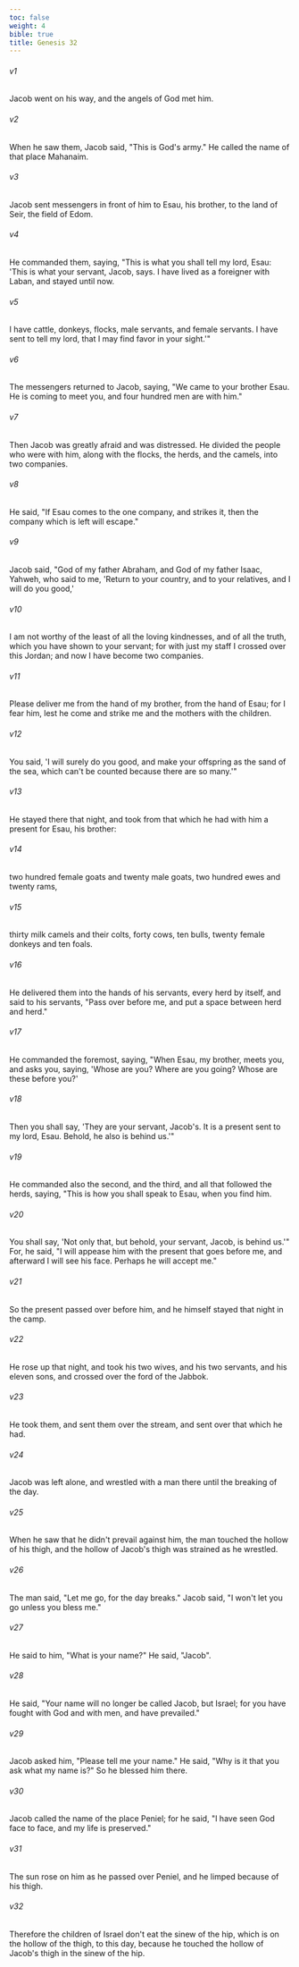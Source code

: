 ```yaml
---
toc: false
weight: 4
bible: true
title: Genesis 32
---
```




###### v1 
Jacob went on his way, and the angels of God met him. 

###### v2 
When he saw them, Jacob said, "This is God's army." He called the name of that place Mahanaim. 

###### v3 
Jacob sent messengers in front of him to Esau, his brother, to the land of Seir, the field of Edom. 

###### v4 
He commanded them, saying, "This is what you shall tell my lord, Esau: 'This is what your servant, Jacob, says. I have lived as a foreigner with Laban, and stayed until now. 

###### v5 
I have cattle, donkeys, flocks, male servants, and female servants. I have sent to tell my lord, that I may find favor in your sight.'" 

###### v6 
The messengers returned to Jacob, saying, "We came to your brother Esau. He is coming to meet you, and four hundred men are with him." 

###### v7 
Then Jacob was greatly afraid and was distressed. He divided the people who were with him, along with the flocks, the herds, and the camels, into two companies. 

###### v8 
He said, "If Esau comes to the one company, and strikes it, then the company which is left will escape." 

###### v9 
Jacob said, "God of my father Abraham, and God of my father Isaac, Yahweh, who said to me, 'Return to your country, and to your relatives, and I will do you good,' 

###### v10 
I am not worthy of the least of all the loving kindnesses, and of all the truth, which you have shown to your servant; for with just my staff I crossed over this Jordan; and now I have become two companies. 

###### v11 
Please deliver me from the hand of my brother, from the hand of Esau; for I fear him, lest he come and strike me and the mothers with the children. 

###### v12 
You said, 'I will surely do you good, and make your offspring as the sand of the sea, which can't be counted because there are so many.'" 

###### v13 
He stayed there that night, and took from that which he had with him a present for Esau, his brother: 

###### v14 
two hundred female goats and twenty male goats, two hundred ewes and twenty rams, 

###### v15 
thirty milk camels and their colts, forty cows, ten bulls, twenty female donkeys and ten foals. 

###### v16 
He delivered them into the hands of his servants, every herd by itself, and said to his servants, "Pass over before me, and put a space between herd and herd." 

###### v17 
He commanded the foremost, saying, "When Esau, my brother, meets you, and asks you, saying, 'Whose are you? Where are you going? Whose are these before you?' 

###### v18 
Then you shall say, 'They are your servant, Jacob's. It is a present sent to my lord, Esau. Behold, he also is behind us.'" 

###### v19 
He commanded also the second, and the third, and all that followed the herds, saying, "This is how you shall speak to Esau, when you find him. 

###### v20 
You shall say, 'Not only that, but behold, your servant, Jacob, is behind us.'" For, he said, "I will appease him with the present that goes before me, and afterward I will see his face. Perhaps he will accept me." 

###### v21 
So the present passed over before him, and he himself stayed that night in the camp. 

###### v22 
He rose up that night, and took his two wives, and his two servants, and his eleven sons, and crossed over the ford of the Jabbok. 

###### v23 
He took them, and sent them over the stream, and sent over that which he had. 

###### v24 
Jacob was left alone, and wrestled with a man there until the breaking of the day. 

###### v25 
When he saw that he didn't prevail against him, the man touched the hollow of his thigh, and the hollow of Jacob's thigh was strained as he wrestled. 

###### v26 
The man said, "Let me go, for the day breaks." Jacob said, "I won't let you go unless you bless me." 

###### v27 
He said to him, "What is your name?" He said, "Jacob". 

###### v28 
He said, "Your name will no longer be called Jacob, but Israel; for you have fought with God and with men, and have prevailed." 

###### v29 
Jacob asked him, "Please tell me your name." He said, "Why is it that you ask what my name is?" So he blessed him there. 

###### v30 
Jacob called the name of the place Peniel; for he said, "I have seen God face to face, and my life is preserved." 

###### v31 
The sun rose on him as he passed over Peniel, and he limped because of his thigh. 

###### v32 
Therefore the children of Israel don't eat the sinew of the hip, which is on the hollow of the thigh, to this day, because he touched the hollow of Jacob's thigh in the sinew of the hip.


